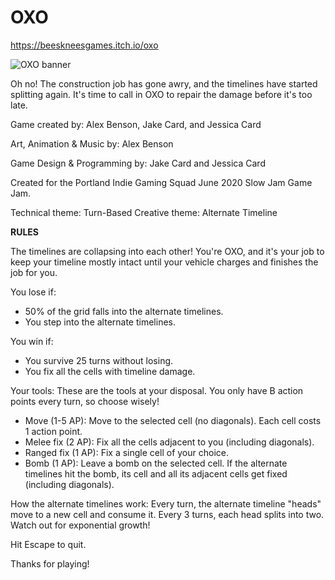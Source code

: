 # OXO

https://beeskneesgames.itch.io/oxo

![OXO banner](https://img.itch.zone/aW1nLzM3MjE4MTkucG5n/original/eo2KNk.png)

Oh no! The construction job has gone awry, and the timelines have started splitting again. It's time to call in OXO to repair the damage before it's too late.

Game created by: Alex Benson, Jake Card, and Jessica Card

Art, Animation & Music by: Alex Benson

Game Design & Programming by: Jake Card and Jessica Card

Created for the Portland Indie Gaming Squad June 2020 Slow Jam Game Jam. 

Technical theme: Turn-Based
Creative theme: Alternate Timeline


**RULES**

The timelines are collapsing into each other! You're OXO, and it's your job to keep your timeline mostly intact until your vehicle charges and finishes the job for you.

You lose if:
* 50% of the grid falls into the alternate timelines.
* You step into the alternate timelines.

You win if:
* You survive 25 turns without losing.
* You fix all the cells with timeline damage.

Your tools:
These are the tools at your disposal. You only have B action points every turn, so choose wisely!

* Move (1-5 AP): Move to the selected cell (no diagonals). Each cell costs 1 action point.
* Melee fix (2 AP): Fix all the cells adjacent to you (including diagonals).
* Ranged fix (1 AP): Fix a single cell of your choice.
* Bomb (1 AP): Leave a bomb on the selected cell. If the alternate timelines hit the bomb, its cell and all its adjacent cells get fixed (including diagonals).

How the alternate timelines work:
Every turn, the alternate timeline "heads" move to a new cell and consume it. Every 3 turns, each head splits into two. Watch out for exponential growth!

Hit Escape to quit.

Thanks for playing!

